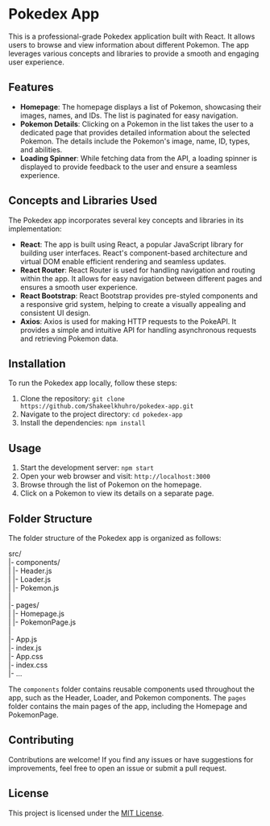 # Pokedex App

This is a professional-grade Pokedex application built with React. It allows users to browse and view information about different Pokemon. The app leverages various concepts and libraries to provide a smooth and engaging user experience.

## Features

- **Homepage**: The homepage displays a list of Pokemon, showcasing their images, names, and IDs. The list is paginated for easy navigation.
- **Pokemon Details**: Clicking on a Pokemon in the list takes the user to a dedicated page that provides detailed information about the selected Pokemon. The details include the Pokemon's image, name, ID, types, and abilities.
- **Loading Spinner**: While fetching data from the API, a loading spinner is displayed to provide feedback to the user and ensure a seamless experience.

## Concepts and Libraries Used

The Pokedex app incorporates several key concepts and libraries in its implementation:

- **React**: The app is built using React, a popular JavaScript library for building user interfaces. React's component-based architecture and virtual DOM enable efficient rendering and seamless updates.
- **React Router**: React Router is used for handling navigation and routing within the app. It allows for easy navigation between different pages and ensures a smooth user experience.
- **React Bootstrap**: React Bootstrap provides pre-styled components and a responsive grid system, helping to create a visually appealing and consistent UI design.
- **Axios**: Axios is used for making HTTP requests to the PokeAPI. It provides a simple and intuitive API for handling asynchronous requests and retrieving Pokemon data.

## Installation

To run the Pokedex app locally, follow these steps:

1. Clone the repository: `git clone https://github.com/Shakeelkhuhro/pokedex-app.git`
2. Navigate to the project directory: `cd pokedex-app`
3. Install the dependencies: `npm install`

## Usage

1. Start the development server: `npm start`
2. Open your web browser and visit: `http://localhost:3000`
3. Browse through the list of Pokemon on the homepage.
4. Click on a Pokemon to view its details on a separate page.

## Folder Structure

The folder structure of the Pokedex app is organized as follows:

src/ <br>
|- components/ <br>
| |- Header.js <br>
| |- Loader.js <br>
| |- Pokemon.js <br>
| <br>
|- pages/ <br>
| |- Homepage.js <br>
| |- PokemonPage.js <br>
| <br>
|- App.js <br>
|- index.js <br>
|- App.css <br>
|- index.css <br>
|- ... <br>


The `components` folder contains reusable components used throughout the app, such as the Header, Loader, and Pokemon components. The `pages` folder contains the main pages of the app, including the Homepage and PokemonPage.

## Contributing

Contributions are welcome! If you find any issues or have suggestions for improvements, feel free to open an issue or submit a pull request.

## License

This project is licensed under the [MIT License](https://opensource.org/licenses/MIT).
